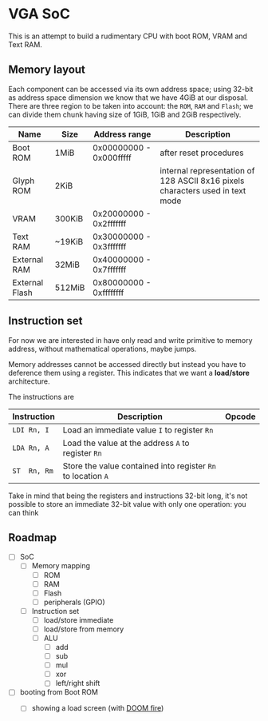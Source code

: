 # VGA SoC

This is an attempt to build a rudimentary CPU with boot ROM, VRAM and Text RAM.

## Memory layout

Each component can be accessed via its own address space; using 32-bit as address space dimension
we know that we have 4GiB at our disposal. There are three region to be taken into account:
the ``ROM``, ``RAM`` and ``Flash``; we can divide them chunk having size of 1GiB, 1GiB and 2GiB respectively.

| Name           | Size   |Address range | Description |
|------          |--------|--------------|-------------|
| Boot ROM       |   1MiB | 0x00000000 - 0x000fffff | after reset procedures |
| Glyph ROM      |   2KiB | | internal representation of 128 ASCII 8x16 pixels characters used in text mode |
| VRAM           | 300KiB | 0x20000000 - 0x2fffffff | |
| Text RAM       | ~19KiB | 0x30000000 - 0x3fffffff | |
| External RAM   |  32MiB | 0x40000000 - 0x7fffffff | |
| External Flash | 512MiB | 0x80000000 - 0xffffffff | |

## Instruction set

For now we are interested in have only read and write primitive to memory address, without mathematical
operations, maybe jumps.

Memory addresses cannot be accessed directly but instead you have to deference them using a register.
This indicates that we want a **load/store** architecture.

The instructions are

| Instruction | Description | Opcode |
|-------------|-------------|--------|
| ``LDI Rn, I`` | Load an immediate value ``I`` to register ``Rn`` |
| ``LDA Rn, A`` | Load the value at the address ``A`` to register ``Rn`` |
| ``ST  Rn, Rm`` | Store the value contained into register ``Rn`` to location ``A`` |

Take in mind that being the registers and instructions 32-bit long, it's not possible to
store an immediate 32-bit value with only one operation: you can think


## Roadmap

 - [ ] SoC
   - [ ] Memory mapping
     - [ ] ROM
     - [ ] RAM
     - [ ] Flash
     - [ ] peripherals (GPIO)
   - [ ] Instruction set
     - [ ] load/store immediate
     - [ ] load/store from memory
     - [ ] ALU
       - [ ] add
       - [ ] sub
       - [ ] mul
       - [ ] xor
       - [ ] left/right shift
  - [ ] booting from Boot ROM
    - [ ] showing a load screen (with [DOOM fire](http://fabiensanglard.net/doom_fire_psx/))

